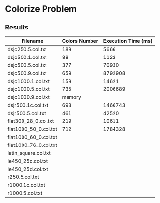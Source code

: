 # Colorize Problem

## Results

| Filename                | Colors Number | Execution Time (ms) |
|-------------------------|---------------|---------------------|
| dsjc250.5.col.txt       | 189           | 5666                |
| dsjc500.1.col.txt       | 88            | 1122                |
| dsjc500.5.col.txt       | 377           | 70930               |
| dsjc500.9.col.txt       | 659           | 8792908             |
| dsjc1000.1.col.txt      | 159           | 14621               |
| dsjc1000.5.col.txt      | 735           | 2006689             |
| dsjc1000.9.col.txt      | memory        |                     |
| dsjr500.1c.col.txt      | 698           | 1466743             |
| dsjr500.5.col.txt       | 461           | 42520               |
| flat300_28_0.col.txt    | 219           | 10611               |
| flat1000_50_0.col.txt   | 712           |  1784328            |
| flat1000_60_0.col.txt   |               |                     |
| flat1000_76_0.col.txt   |               |                     |
| latin_square.col.txt    |               |                     |
| le450_25c.col.txt       |               |                     |
| le450_25d.col.txt       |               |                     |
| r250.5.col.txt          |               |                     |
| r1000.1c.col.txt        |               |                     |
| r1000.5.col.txt         |               |                     |